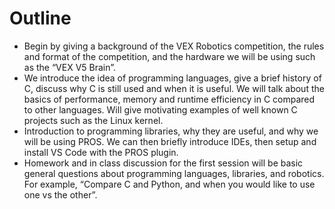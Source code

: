 
# Outline

* Begin by giving a background of the VEX Robotics competition, the rules and format of the competition, and the hardware we will be using such as the “VEX V5 Brain”.
* We introduce the idea of programming languages, give a brief history of C, discuss why C is still used and when it is useful. We will talk about the basics of performance, memory and runtime efficiency in C compared to other languages. Will give motivating examples of well known C projects such as the Linux kernel.
* Introduction to programming libraries, why they are useful, and why we will be using PROS. We can then briefly introduce IDEs, then setup and install VS Code with the PROS plugin.
* Homework and in class discussion for the first session will be basic general questions about programming languages, libraries, and robotics. For example, “Compare C and Python, and when you would like to use one vs the other”.
